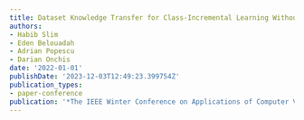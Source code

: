 ```yaml
---
title: Dataset Knowledge Transfer for Class-Incremental Learning Without Memory
authors:
- Habib Slim
- Eden Belouadah
- Adrian Popescu
- Darian Onchis
date: '2022-01-01'
publishDate: '2023-12-03T12:49:23.399754Z'
publication_types:
- paper-conference
publication: '*The IEEE Winter Conference on Applications of Computer Vision (WACV)*'
---
```

